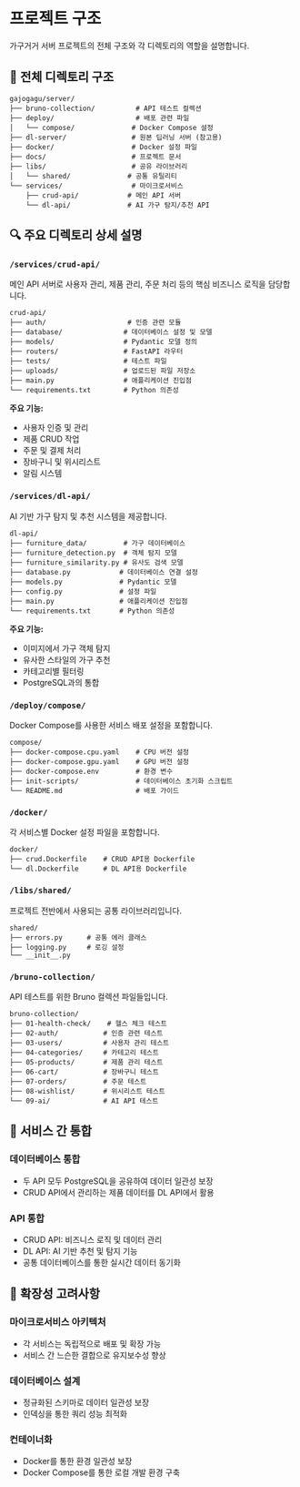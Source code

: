 # 프로젝트 구조

가구거거 서버 프로젝트의 전체 구조와 각 디렉토리의 역할을 설명합니다.

## 📁 전체 디렉토리 구조

```
gajogagu/server/
├── bruno-collection/          # API 테스트 컬렉션
├── deploy/                    # 배포 관련 파일
│   └── compose/              # Docker Compose 설정
├── dl-server/                # 원본 딥러닝 서버 (참고용)
├── docker/                   # Docker 설정 파일
├── docs/                     # 프로젝트 문서
├── libs/                     # 공유 라이브러리
│   └── shared/              # 공통 유틸리티
└── services/                 # 마이크로서비스
    ├── crud-api/            # 메인 API 서버
    └── dl-api/              # AI 가구 탐지/추천 API
```

## 🔍 주요 디렉토리 상세 설명

### `/services/crud-api/`
메인 API 서버로 사용자 관리, 제품 관리, 주문 처리 등의 핵심 비즈니스 로직을 담당합니다.

```
crud-api/
├── auth/                    # 인증 관련 모듈
├── database/               # 데이터베이스 설정 및 모델
├── models/                 # Pydantic 모델 정의
├── routers/                # FastAPI 라우터
├── tests/                  # 테스트 파일
├── uploads/                # 업로드된 파일 저장소
├── main.py                 # 애플리케이션 진입점
└── requirements.txt        # Python 의존성
```

**주요 기능:**
- 사용자 인증 및 관리
- 제품 CRUD 작업
- 주문 및 결제 처리
- 장바구니 및 위시리스트
- 알림 시스템

### `/services/dl-api/`
AI 기반 가구 탐지 및 추천 시스템을 제공합니다.

```
dl-api/
├── furniture_data/         # 가구 데이터베이스
├── furniture_detection.py  # 객체 탐지 모델
├── furniture_similarity.py # 유사도 검색 모델
├── database.py            # 데이터베이스 연결 설정
├── models.py              # Pydantic 모델
├── config.py              # 설정 파일
├── main.py                # 애플리케이션 진입점
└── requirements.txt       # Python 의존성
```

**주요 기능:**
- 이미지에서 가구 객체 탐지
- 유사한 스타일의 가구 추천
- 카테고리별 필터링
- PostgreSQL과의 통합

### `/deploy/compose/`
Docker Compose를 사용한 서비스 배포 설정을 포함합니다.

```
compose/
├── docker-compose.cpu.yaml    # CPU 버전 설정
├── docker-compose.gpu.yaml    # GPU 버전 설정
├── docker-compose.env         # 환경 변수
├── init-scripts/              # 데이터베이스 초기화 스크립트
└── README.md                  # 배포 가이드
```

### `/docker/`
각 서비스별 Docker 설정 파일을 포함합니다.

```
docker/
├── crud.Dockerfile    # CRUD API용 Dockerfile
└── dl.Dockerfile      # DL API용 Dockerfile
```

### `/libs/shared/`
프로젝트 전반에서 사용되는 공통 라이브러리입니다.

```
shared/
├── errors.py      # 공통 에러 클래스
├── logging.py     # 로깅 설정
└── __init__.py
```

### `/bruno-collection/`
API 테스트를 위한 Bruno 컬렉션 파일들입니다.

```
bruno-collection/
├── 01-health-check/    # 헬스 체크 테스트
├── 02-auth/           # 인증 관련 테스트
├── 03-users/          # 사용자 관리 테스트
├── 04-categories/     # 카테고리 테스트
├── 05-products/       # 제품 관리 테스트
├── 06-cart/           # 장바구니 테스트
├── 07-orders/         # 주문 테스트
├── 08-wishlist/       # 위시리스트 테스트
└── 09-ai/             # AI API 테스트
```

## 🔗 서비스 간 통합

### 데이터베이스 통합
- 두 API 모두 PostgreSQL을 공유하여 데이터 일관성 보장
- CRUD API에서 관리하는 제품 데이터를 DL API에서 활용

### API 통합
- CRUD API: 비즈니스 로직 및 데이터 관리
- DL API: AI 기반 추천 및 탐지 기능
- 공통 데이터베이스를 통한 실시간 데이터 동기화

## 🚀 확장성 고려사항

### 마이크로서비스 아키텍처
- 각 서비스는 독립적으로 배포 및 확장 가능
- 서비스 간 느슨한 결합으로 유지보수성 향상

### 데이터베이스 설계
- 정규화된 스키마로 데이터 일관성 보장
- 인덱싱을 통한 쿼리 성능 최적화

### 컨테이너화
- Docker를 통한 환경 일관성 보장
- Docker Compose를 통한 로컬 개발 환경 구축
